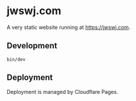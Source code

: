 # jwswj.com

A very static website running at https://jwswj.com.

## Development

```
bin/dev
```

## Deployment

Deployment is managed by Cloudflare Pages.
